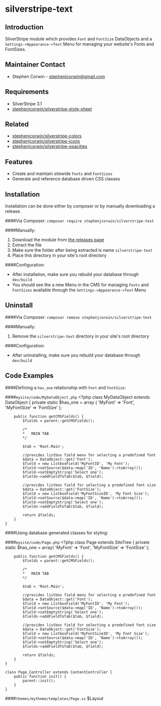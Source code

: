 silverstripe-text
=======================================

Introduction
---------------------------------------
SilverStripe module which provides `Font` and `FontSize` DataObjects and a `Settings->Appearance->Text` Menu for managing your website's Fonts and FontSizes.

Maintainer Contact
---------------------------------------
-   Stephen Corwin - <stephenjcorwin@gmail.com>
   
Requirements
---------------------------------------
-   SilverStripe 3.1
-   [stephenjcorwin/silverstripe-style-sheet](https://github.com/stephenjcorwin/silverstripe-style-sheet)

Related
---------------------------------------
-   [stephenjcorwin/silverstripe-colors](https://github.com/stephenjcorwin/silverstripe-colors/)
-   [stephenjcorwin/silverstripe-icons](https://github.com/stephenjcorwin/silverstripe-icons/)
-   [stephenjcorwin/silverstripe-opacities](https://github.com/stephenjcorwin/silverstripe-opacities/)

Features
---------------------------------------
-   Create and maintain sitewide `Fonts` and `FontSizes`
-   Generate and reference database driven CSS classes

Installation
---------------------------------------
Installation can be done either by composer or by manually downloading a release.

####Via Composer:
`composer require stephenjcorwin/silverstripe-text`

####Manually:
1.   Download the module from [the releases page](https://github.com/stephenjcorwin/silverstripe-text/releases)
2.   Extract the file
3.   Make sure the folder after being extracted is name `silverstripe-text`
4.   Place this directory in your site's root directory

####Configuration:
-   After installation, make sure you rebuild your database through `dev/build`
-	You should see the a new Menu in the CMS for managing `Fonts` and `FontSizes` available through the `Settings->Appearance->Text` Menu

Uninstall
---------------------------------------
####Via Composer:
`composer remove stephenjcorwin/silverstripe-text`

####Manually:
1.   Remove the `silverstripe-text` directory in your site's root directory

####Configuration:
-   After uninstalling, make sure you rebuild your database through `dev/build`

Code Examples
---------------------------------------
####Defining a `has_one` relationship with `Font` and `FontSize`:

####`mysite/code/MyDataObject.php`
    <?php
    class MyDataObject extends DataObject {
        private static $has_one = array (
            'MyFont' => 'Font',
            'MyFontSize' => 'FontSize'
        );
    
        public function getCMSFields() {
            $fields = parent::getCMSFields();
    
            /*
            *   MAIN TAB
            */
    
            $tab = 'Root.Main';
            
            //provides listbox field menu for selecting a predefined font
            $data = DataObject::get('Font');
            $field = new ListboxField('MyFontID', 'My Font');
    	    $field->setSource($data->map('ID', 'Name')->toArray());
    	    $field->setEmptyString('Select one');
    	    $fields->addFieldToTab($tab, $field);
            
            //provides listbox field for selecting a predefined font size
    	    $data = DataObject::get('FontSize');
    	    $field = new ListboxField('MyFontSizeID', 'My Font Size');
    	    $field->setSource($data->map('ID', 'Name')->toArray());
    	    $field->setEmptyString('Select one');
    	    $fields->addFieldToTab($tab, $field);
    
            return $fields;
    	}
    }

####Using database generated classes for styling:

####`mysite/code/Page.php`
    <?php
    class Page extends SiteTree {
    	private static $has_one = array(
    		'MyFont' => 'Font',
            'MyFontSize' => 'FontSize'
		);

		public function getCMSFields() {
            $fields = parent::getCMSFields();
    
            /*
            *   MAIN TAB
            */
    
            $tab = 'Root.Main';
            
            //provides listbox field menu for selecting a predefined font
    	    $data = DataObject::get('Font');
    	    $field = new ListboxField('MyFontID', 'My Font');
    	    $field->setSource($data->map('ID', 'Name')->toArray());
    	    $field->setEmptyString('Select one');
    	    $fields->addFieldToTab($tab, $field);
            
            //provides listbox field for selecting a predefined font size
    	    $data = DataObject::get('FontSize');
    	    $field = new ListboxField('MyFontSizeID', 'My Font Size');
    	    $field->setSource($data->map('ID', 'Name')->toArray());
    	    $field->setEmptyString('Select one');
    	    $fields->addFieldToTab($tab, $field);
    
            return $fields;
    	}
    }

    class Page_Controller extends ContentController {
    	public function init() {
			parent::init();
		}
    }

####`themes/mytheme/templates/Page.ss`
    <!DOCTYPE html>
	<html>
		<body
			class="
				<% if $MyFont %>$MyFont.CSSClass<% end_if %>
				<% if $MyFontSize %>$MyFontSize.CSSClass<% end_if %>
			"
		>
			$Layout
		</body>
	</html>